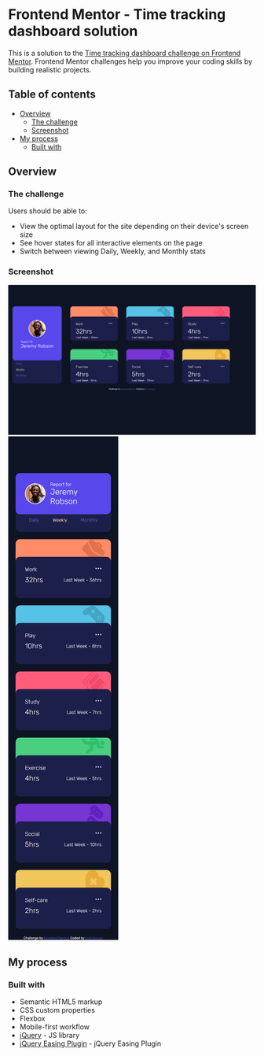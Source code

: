 # Frontend Mentor - Time tracking dashboard solution

This is a solution to the [Time tracking dashboard challenge on Frontend Mentor](https://www.frontendmentor.io/challenges/time-tracking-dashboard-UIQ7167Jw). Frontend Mentor challenges help you improve your coding skills by building realistic projects. 

## Table of contents

- [Overview](#overview)
  - [The challenge](#the-challenge)
  - [Screenshot](#screenshot)
- [My process](#my-process)
  - [Built with](#built-with)


## Overview

### The challenge

Users should be able to:

- View the optimal layout for the site depending on their device's screen size
- See hover states for all interactive elements on the page
- Switch between viewing Daily, Weekly, and Monthly stats

### Screenshot

![](screenshots/127.0.0.1_5500_time-tracking-dashboard-main_index.html%20(1).png)
![](screenshots/127.0.0.1_5500_time-tracking-dashboard-main_index.html.png)



## My process

### Built with

- Semantic HTML5 markup
- CSS custom properties
- Flexbox
- Mobile-first workflow
- [jQuery](https://jquery.com/) - JS library
- [jQuery Easing Plugin](https://gsgd.co.uk/sandbox/jquery/easing/) - jQuery Easing Plugin

